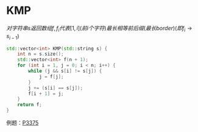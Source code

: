 # KMP
$对字符串s返回数组f,f_i代表[1, i](前i个字符)最长相等前后缀(最长border)(即f_i\rightarrow s_{i-1})$
```C++
std::vector<int> KMP(std::string s) {
    int n = s.size();
    std::vector<int> f(n + 1);
    for (int i = 1, j = 0; i < n; i++) {
        while (j && s[i] != s[j]) {
            j = f[j];
        }
        j += (s[i] == s[j]);
        f[i + 1] = j;
    }
    return f;
}
```

例题：[P3375](P3375.md)
